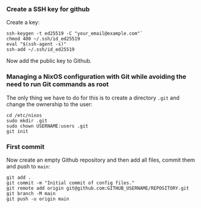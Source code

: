 
### Create a SSH key for github 

Create a key:

```
ssh-keygen -t ed25519 -C "your_email@example.com"`
chmod 400 ~/.ssh/id_ed25519
eval "$(ssh-agent -s)"
ssh-add ~/.ssh/id_ed25519
```  

Now add the public key to Github.

### Managing a NixOS configuration with Git while avoiding the need to run Git commands as root

The only thing we have to do for this is to create a directory `.git` and change the ownership to the user:

```
cd /etc/nixos
sudo mkdir .git
sudo chown USERNAME:users .git
git init
```
### First commit

Now create an empty Github repository and then add all files, commit them and push to `main`:

```
git add .
git commit -m "Initial commit of config files."
git remote add origin git@github.com:GITHUB_USERNAME/REPOSITORY.git
git branch -M main
git push -u origin main
```